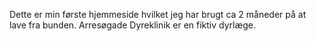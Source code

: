 Dette er min første hjemmeside hvilket jeg har brugt ca 2 måneder på at lave fra bunden.
Arresøgade Dyreklinik er en fiktiv dyrlæge.
